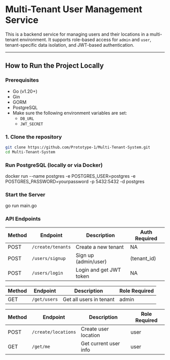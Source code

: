 # Multi-Tenant User Management Service

This is a backend service for managing users and their locations in a multi-tenant environment. It supports role-based access for `admin` and `user`, tenant-specific data isolation, and JWT-based authentication.

---

##  How to Run the Project Locally

### Prerequisites

- Go (v1.20+)
- Gin
- GORM
- PostgreSQL
- Make sure the following environment variables are set:
  - `DB_URL`
  - `JWT_SECRET`

### 1. Clone the repository

```bash
git clone https://github.com/Prototype-1/Multi-Tenant-System.git
cd Multi-Tenant-System
```

### Run PostgreSQL (locally or via Docker)

docker run --name postgres -e POSTGRES_USER=postgres -e POSTGRES_PASSWORD=yourpassword -p 5432:5432 -d postgres


### Start the Server

go run main.go


### API Endpoints

| Method | Endpoint          | Description             | Auth Required           |
| ------ | ----------------- | ----------------------- | -----------------------|
| POST   | `/create/tenants` | Create a new tenant     | NA                       |
| POST   | `/users/signup`   | Sign up (admin/user)    | (tenant_id)           |
| POST   | `/users/login`    | Login and get JWT token | NA                      |

| Method | Endpoint     | Description             | Role Required |
| ------ | ------------ | ----------------------- | ------------- |
| GET    | `/get/users` | Get all users in tenant | admin         |

| Method | Endpoint            | Description           | Role Required |
| ------ | ------------------- | --------------------- | ------------- |
| POST   | `/create/locations` | Create user location  | user          |
| GET    | `/get/me`           | Get current user info | user          |

